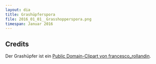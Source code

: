 ```yaml
---
layout: dia
title: Grashüpferspora
file: 2016_01_01__Grasshopperspora.png
timespan: Januar 2016
---
```


## Credits

Der Grashüpfer ist ein [Public Domain-Clipart von francesco_rollandin](https://web.archive.org/web/20200229225206/https://openclipart.org/detail/25420/architetto-cavalletta).
